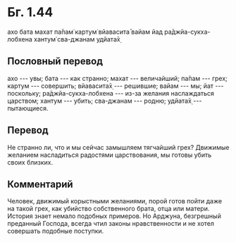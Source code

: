 # Бг. 1.44

ахо бата махат па̄пам̇
картум̇ вйавасита̄ вайам
йад ра̄джйа-сукха-лобхена
хантум̇ сва-джанам удйата̄х̣

## Пословный перевод

ахо --- увы; бата --- как странно; махат --- величайший; па̄пам --- грех;
картум --- совершить; вйавасита̄х̣ --- решившие; вайам --- мы; йат ---
поскольку; ра̄джйа-сукха-лобхена --- из-за желания наслаждаться царством;
хантум --- убить; сва-джанам --- родню; удйата̄х̣ --- пытающиеся.

## Перевод

Не странно ли, что и мы сейчас замышляем тягчайший грех? Движимые
желанием насладиться радостями царствования, мы готовы убить своих
близких.

## Комментарий

Человек, движимый корыстными желаниями, порой готов пойти даже на такой
грех, как убийство собственного брата, отца или матери. История знает
немало подобных примеров. Но Арджуна, безгрешный преданный Господа,
всегда чтил законы нравственности и не хотел совершать подобные
поступки.
